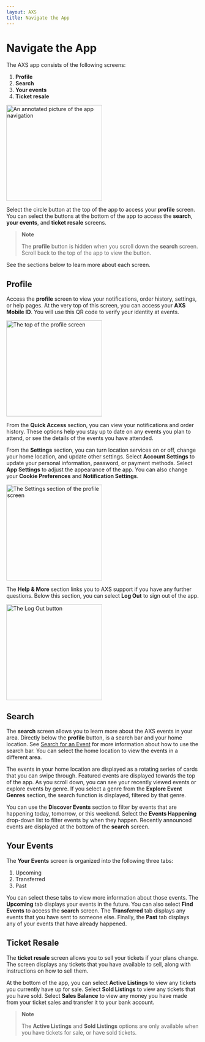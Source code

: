 ```yaml
---
layout: AXS
title: Navigate the App
---
```

# Navigate the App

The AXS app consists of the following screens:
1. **Profile**
2. **Search**
3. **Your events**
4. **Ticket resale**

<img src="{{ site.baseurl }}/AXS/pictures/navigate_app/navigate_app_main_annotated.jpg"
  alt="An annotated picture of the app navigation"  width="250"/>

Select the circle button at the top of the app to access your **profile** screen. You can select the buttons at the bottom of the app to access the **search**, **your events**, and **ticket resale** screens.

>**Note**
>
>The **profile** button is hidden when you scroll down the **search** screen. Scroll back to the top of the app to view the button.

See the sections below to learn more about each screen.

## Profile

Access the **profile** screen to view your notifications, order history, settings, or help pages. At the very top of this screen, you can access your **AXS Mobile ID**. You will use this QR code to verify your identity at events.

<img src="{{ site.baseurl }}/AXS/pictures/navigate_app/navigate_app_profile_1.jpg"
  alt="The top of the profile screen"  width="250"/>

From the **Quick Access** section, you can view your notifications and order history. These options help you stay up to date on any events you plan to attend, or see the details of the events you have attended.

From the **Settings** section, you can turn location services on or off, change your home location, and update other settings. Select **Account Settings** to update your personal information, password, or payment methods. Select **App Settings** to adjust the appearance of the app. You can also change your **Cookie Preferences** and **Notification Settings**.

<img src="{{ site.baseurl }}/AXS/pictures/navigate_app/navigate_app_profile_2.jpg"
  alt="The Settings section of the profile screen"  width="250"/>

The **Help & More** section links you to AXS support if you have any further questions. Below this section, you can select **Log Out** to sign out of the app.

<img src="{{ site.baseurl }}/AXS/pictures/navigate_app/navigate_app_profile_3.jpg"
  alt="The Log Out button"  width="250"/>

## Search

The **search** screen allows you to learn more about the AXS events in your area. Directly below the **profile** button, is a search bar and your home location. See <a href="{{ site.baseurl }}/AXS/search_for_event">Search for an Event</a> for more information about how to use the search bar. You can select the home location to view the events in a different area.

The events in your home location are displayed as a rotating series of cards that you can swipe through. Featured events are displayed towards the top of the app. As you scroll down, you can see your recently viewed events or explore events by genre. If you select a genre from the **Explore Event Genres** section, the search function is displayed, filtered by that genre.

You can use the **Discover Events** section to filter by events that are happening today, tomorrow, or this weekend. Select the **Events Happening** drop-down list to filter events by when they happen. Recently announced events are displayed at the bottom of the **search** screen.  

## Your Events

The **Your Events** screen is organized into the following three tabs:

1. Upcoming
2. Transferred
3. Past

You can select these tabs to view more information about those events. The **Upcoming** tab displays your events in the future. You can also select **Find Events** to access the **search** screen. The **Transferred** tab displays any events that you have sent to someone else. Finally, the **Past** tab displays any of your events that have already happened.

## Ticket Resale

The **ticket resale** screen allows you to sell your tickets if your plans change. The screen displays any tickets that you have available to sell, along with instructions on how to sell them.

At the bottom of the app, you can select **Active Listings** to view any tickets you currently have up for sale. Select **Sold Listings** to view any tickets that you have sold. Select **Sales Balance** to view any money you have made from your ticket sales and transfer it to your bank account.

>**Note**
>
>The **Active Listings** and **Sold Listings** options are only available when you have tickets for sale, or have sold tickets.